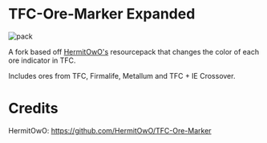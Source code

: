 # TFC-Ore-Marker Expanded
![pack](https://github.com/user-attachments/assets/53f9489b-428e-4a4e-b117-7108dee2e00e)

A fork based off [HermitOwO's](https://github.com/HermitOwO/TFC-Ore-Marker) resourcepack that changes the color of each ore indicator in TFC.

Includes ores from TFC, Firmalife, Metallum and TFC + IE Crossover.

# Credits
HermitOwO: https://github.com/HermitOwO/TFC-Ore-Marker
